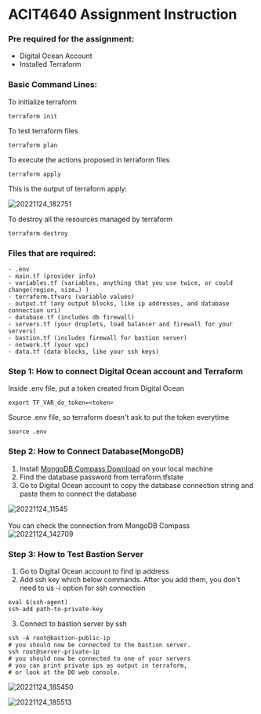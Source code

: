 # ACIT4640 Assignment Instruction

### Pre required for the assignment:
- Digital Ocean Account
- Installed Terraform


### Basic Command Lines:
To initialize terraform
```
terraform init
```

To test terraform files
```
terraform plan
```

To execute the actions proposed in terraform files
```
terraform apply
```
This is the output of terraform apply:

![20221124_182751](https://user-images.githubusercontent.com/55506518/203888308-0615fa2d-df5d-4cef-bf36-3dff7fab2a1c.png)


To destroy all the resources managed by terraform
```
terraform destroy
```

### Files that are required:
```
- .env
- main.tf (provider info)
- variables.tf (variables, anything that you use twice, or could change(region, size…) )
- terraform.tfvars (variable values)
- output.tf (any output blocks, like ip addresses, and database connection uri)
- database.tf (includes db firewall)
- servers.tf (your droplets, load balancer and firewall for your servers)
- bastion.tf (includes firewall for bastion server)
- network.tf (your vpc)
- data.tf (data blocks, like your ssh keys)
```

### Step 1: How to connect Digital Ocean account and Terraform
Inside .env file, put a token created from Digital Ocean
```
export TF_VAR_do_token=<token>
```
Source .env file, so terraform doesn't ask to put the token everytime
```
source .env
```

### Step 2: How to Connect Database(MongoDB)
1. Install <a href="http://mongodb.com/try/download/shell" target="_blank">MongoDB Compass Download</a> on your local machine </br>
2. Find the database password from terraform.tfstate </br>
3. Go to Digital Ocean account to copy the database connection string and paste them to connect the database </br>

![20221124_11545](https://user-images.githubusercontent.com/55506518/203873531-930447af-f273-4a48-98e8-5046eff84849.png)
</br>
</br>
You can check the connection from MongoDB Compass </br>
![20221124_142709](https://user-images.githubusercontent.com/55506518/203873798-e682b4ba-9dd1-4cba-a363-56d32fe3f4a1.png)
</br>

### Step 3: How to Test Bastion Server
1. Go to Digital Ocean account to find ip address
2. Add ssh key which below commands. After you add them, you don't need to us -i option for ssh connection
```
eval $(ssh-agent)
ssh-add path-to-private-key
```
3. Connect to bastion server by ssh
```
ssh -A root@bastion-public-ip
# you should now be connected to the bastion server.
ssh root@server-private-ip
# you should now be connected to one of your servers
# you can print private ips as output in terraform,
# or look at the DO web console. 
```
![20221124_185450](https://user-images.githubusercontent.com/55506518/203891599-24f12d08-8c1a-43f7-9e02-262ad3af9f47.png)

![20221124_185513](https://user-images.githubusercontent.com/55506518/203891623-f9e92636-6bc2-42ff-94df-da573296cd19.png)
